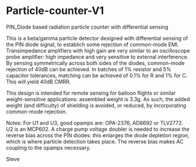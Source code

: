 # Particle-counter-V1
PIN_Diode based radiation particle counter with differential sensing

This is a beta/gamma particle detector designed with differential sensing of the PIN diode signal, to establich some rejection of common-mode EMI. Transimpedance amplifiers with high gain are very similar to an oscilloscope probe amplifier: high impedance and very sensitive to external interference. By sensing symmetrically across both sides of the diodes, common-mode rejection of 40dB can be achieved. In batches of 1% resistor and 5% capacitor tolerances, matching can be achieved of 0.1% for R and 1% for C. This will yield 40dB CMRR.

This design is intended for remote sensing for balloon flights or similar weight-sensitive applications: assembled weight is 3.3g. As such, the added weight (and difficulty) of shielding is avoided, or reduced, by incorporating common-mode rejection.

Notes:
For U1 and U3, good opamps are: OPA-2376, AD8692 or TLV2772. U2 is an MCP602.
A charge pump voltage doubler is needed to increase the reverse bias across the PIN diodes: this enlarges the diode depletion region, which is where particle detection takes place. The reverse bias makes AC coupling to the opamps necessary.

Steve
